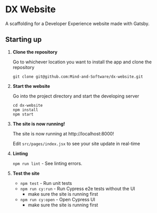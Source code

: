 # DX Website

A scaffolding for a Developer Experience website made with Gatsby.

## Starting up

1.  **Clone the repository**

    Go to whichever location you want to install the app and clone the repository

    ```shell
    git clone git@github.com:Mind-and-Software/dx-website.git
    ```

2.  **Start the website**

    Go into the project directory and start the developing server

    ```shell
    cd dx-website
    npm install
    npm start
    ```

3.  **The site is now running!**

    The site is now running at http://localhost:8000!

    Edit `src/pages/index.jsx` to see your site update in real-time

4.  **Linting**

    `npm run lint` - See linting errors.

5.  **Test the site**

    - `npm test` - Run unit tests
    - `npm run cy:run` - Run Cypress e2e tests without the UI
      - make sure the site is running first
    - `npm run cy:open` - Open Cypress UI
      - make sure the site is running first

